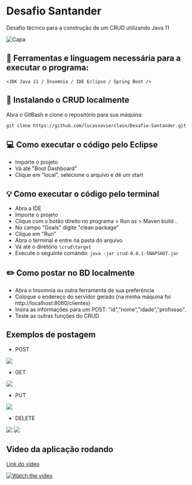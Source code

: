 # Desafio Santander
Desafio técnico para a construção de um CRUD utilizando Java 11

<img src="https://www.santander.co.uk/themes/custom/santander_web18/logo.svg" alt="Capa">

## :hammer: Ferramentas e linguagem necessária para a executar o programa:  
`<JDK Java 11 / Insomnia / IDE Eclipse / Spring Boot />`  

## 🚀 Instalando o CRUD localmente

Abra o GitBash e clone o repositório para sua máquina:  
```
git clone https://github.com/lucasxavierclain/Desafio-Santander.git
```
## 💻 Como executar o código pelo Eclipse
* Importe o projeto
* Vá até "Boot Dashboard"
* Clique em "local", selecione o arquivo e dê um start

## :bulb: Como executar o código pelo terminal  
* Abra a IDE
* Importe o projeto
* Clique com o botão direito no programa > Run as > Maven build ..
* No campo "Goals" digite "clean package"
* Clique em "Run"
* Abra o terminal e entre na pasta do arquivo
* Vá até o diretório ``` \crud\target ``` 
* Execute o seguinte comando: ``` java -jar crud-0.0.1-SNAPSHOT.jar ```

## :pencil2: Como postar no BD localmente
* Abra o Insomnia ou outra ferramenta de sua preferência
* Coloque o endereço do servidor gerado (na minha máquina foi http://localhost:8080/clientes)
* Insira as informações para um POST: "id","nome","idade","profissao".
* Teste as outras funções do CRUD

## Exemplos de postagem
* POST  
<img src="https://i.imgur.com/bwDkQ8J.png" >  

* GET
<img src="https://i.imgur.com/Ebfo8bH.png" > 

* PUT
<img src="https://i.imgur.com/MvhN7ol.png" >

* DELETE
<img src="https://i.imgur.com/uxCxzeK.png" >  
<img src="https://i.imgur.com/pM29hZT.png" >


## Video da aplicação rodando
<a href="https://youtu.be/AY_7LR-EEog">Link do video<a/>
  
[![Watch the video](https://img.youtube.com/vi/AY_7LR-EEog/hqdefault.jpg)](https://youtu.be/AY_7LR-EEog)
